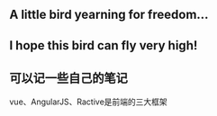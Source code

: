 ## A little bird yearning for freedom...
## I hope this bird can fly very high!
## 可以记一些自己的笔记
vue、AngularJS、Ractive是前端的三大框架